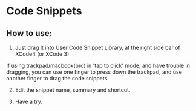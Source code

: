 Code Snippets
=============

How to use:
-----------

1. Just drag it into User Code Snippet Library, at the right side bar of XCode4 (or XCode 3)

  If using trackpad/macbook(pro) in 'tap to click' mode, and have trouble in dragging, you can use one finger to press down the trackpad, and use another finger to drag the code snippets.

2. Edit the snippet name, summary and shortcut.

3. Have a try. 
